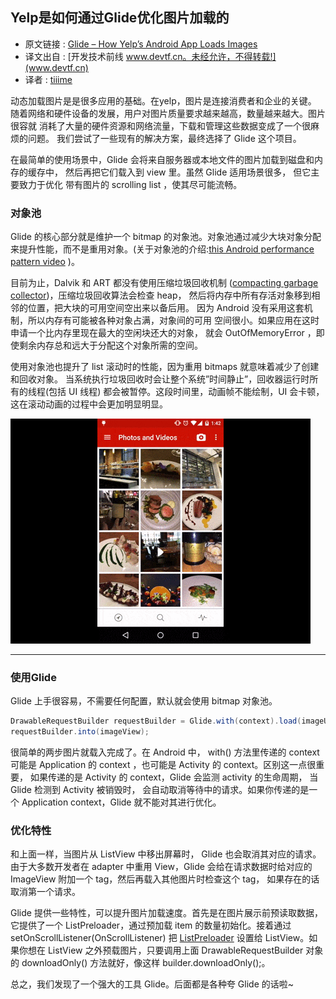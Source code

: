 Yelp是如何通过Glide优化图片加载的
---
* 原文链接 : [Glide – How Yelp’s Android App Loads Images](http://engineeringblog.yelp.com/2015/07/glide-how-yelps-android-app-loads-images.html)
* 译文出自 : [开发技术前线 www.devtf.cn。未经允许，不得转载!](www.devtf.cn)
* 译者 : [tiiime](https://github.com/tiiime)


动态加载图片是是很多应用的基础。在yelp，图片是连接消费者和企业的关键。
随着网络和硬件设备的发展，用户对图片质量要求越来越高，数量越来越大。图片很容就
消耗了大量的硬件资源和网络流量，下载和管理这些数据变成了一个很麻烦的问题。
我们尝试了一些现有的解决方案，最终选择了 Glide 这个项目。

在最简单的使用场景中，Glide 会将来自服务器或本地文件的图片加载到磁盘和内存的缓存中，
然后再把它们载入到 view 里。虽然 Glide 适用场景很多， 但它主要致力于优化
带有图片的 scrolling list ，使其尽可能流畅。

### 对象池

Glide 的核心部分就是维护一个 bitmap 的对象池。对象池通过减少大块对象分配
来提升性能，而不是重用对象。(关于对象池的介绍:[this Android performance pattern video](https://www.youtube.com/watch?v=bSOREVMEFnM) )。

目前为止，Dalvik 和 ART 都没有使用压缩垃圾回收机制
([compacting garbage collector](https://en.wikipedia.org/wiki/Mark-compact_algorithm))，压缩垃圾回收算法会检查 heap，
然后将内存中所有存活对象移到相邻的位置，把大块的可用空间空出来以备后用。
因为 Android 没有采用这套机制，所以内存有可能被各种对象占满，对象间的可用
空间很小。如果应用在这时申请一个比内存里现在最大的空闲块还大的对象，
就会 OutOfMemoryError ，即使剩余内存总和远大于分配这个对象所需的空间。

使用对象池也提升了 list 滚动时的性能，因为重用 bitmaps 就意味着减少了创建和回收对象。
当系统执行垃圾回收时会让整个系统”时间静止”，回收器运行时所有的线程(包括 UI 线程)
都会被暂停。这段时间里，动画帧不能绘制，UI 会卡顿，这在滚动动画的过程中会更加明显明显。

![gif](images/scrolling-slight.gif)

---

### 使用Glide

Glide 上手很容易，不需要任何配置，默认就会使用 bitmap 对象池。
```java
DrawableRequestBuilder requestBuilder = Glide.with(context).load(imageUrl);
requestBuilder.into(imageView);
```
很简单的两步图片就载入完成了。在 Android 中， with() 方法里传递的 context
可能是 Application 的 context ，也可能是 Activity 的 context。区别这一点很重要，
如果传递的是 Activity 的 context，Glide 会监测 activity 的生命周期，
当 Glide 检测到 Activity 被销毁时， 会自动取消等待中的请求。如果你传递的是一个
Application context，Glide 就不能对其进行优化。

### 优化特性
和上面一样，当图片从 ListView 中移出屏幕时， Glide 也会取消其对应的请求。
由于大多数开发者在 adapter 中重用 View，Glide 会给在请求数据时给对应的
ImageView 附加一个 tag，然后再载入其他图片时检查这个 tag，
如果存在的话取消第一个请求。

Glide 提供一些特性，可以提升图片加载速度。首先是在图片展示前预读取数据，
它提供了一个 ListPreloader，通过预加载 item 的数量初始化。接着通过
setOnScrollListener(OnScrollListener) 把 [ListPreloader](https://github.com/bumptech/glide/blob/30c92551ee75c2109955ee653e8795c7c1d60bf8/library/src/main/java/com/bumptech/glide/ListPreloader.java) 设置给 ListView。如果你想在 ListView 之外预载图片，只要调用上面 DrawableRequestBuilder
对象的 downloadOnly() 方法就好，像这样 builder.downloadOnly();。

总之，我们发现了一个强大的工具 Glide。后面都是各种夸 Glide 的话啦~
